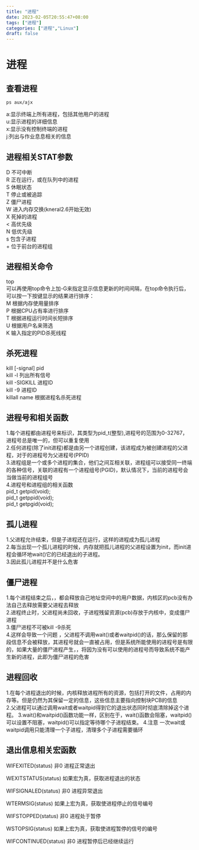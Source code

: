 ```yaml
---
title: "进程"
date: 2023-02-05T20:55:47+08:00
tags: ["进程"]
categories: ["进程","Linux"]
draft: false
---
```


# 进程
## 查看进程
    ps aux/ajx
a:显示终端上所有进程，包括其他用户的进程  
u:显示进程的详细信息  
x:显示没有控制终端的进程  
j:列出与作业息息相关的信息  

## 进程相关STAT参数
D   不可中断  
R   正在运行，或在队列中的进程  
S   休眠状态  
T   停止或被追踪  
Z   僵尸进程  
W   进入内存交换(kneral2.6开始无效)  
X   死掉的进程  
<   高优先级    
N   低优先级  
s   包含子进程  
\+   位于前台的进程组  

## 进程相关命令
top  
可以再使用top命令上加-G来指定显示信息更新的时间间隔，在top命令执行后，可以按一下按键显示的结果进行排序：  
M   根据内存使用量排序  
P   根据CPU占有率进行排序  
T   根据进程运行时间长短排序  
U   根据用户名来筛选  
K   输入指定的PID杀死线程  

## 杀死进程
kill [-signal] pid  
kill -l 列出所有信号  
kill -SIGKILL 进程ID  
kill -9 进程ID  
killall name 根据进程名杀死进程

## 进程号和相关函数
1.每个进程都由进程号来标识，其类型为pid_t(整型),进程号的范围为0-32767，进程号总是唯一的，但可以重复使用  
2.任何进程(除了init进程)都是由另一个进程创建，该进程成为被创建进程的父进程，对于的进程号为父进程号(PPID)  
3.进程组是一个或多个进程的集合，他们之间互相关联，进程组可以接受同一终端的各种信号，关联的进程有一个进程组号(PGID)，默认情况下，当前的进程号会当做当前的进程组号  
4.进程号和进程组的相关函数  
pid_t getpid(void);  
pid_t getppid(void);   
pid_t getpgid(void);  


## 孤儿进程
1.父进程允许结束，但是子进程还在运行，这样的进程成为孤儿进程  
2.每当出现一个孤儿进程的时候，内存就把孤儿进程的父进程设置为init，而init进程会循环地wait()它的已经退出的子进程。  
3.因此孤儿进程并不是什么危害  

## 僵尸进程
1.每个进程结束之后，，都会释放自己地址空间中的用户数据，内核区的pcb没有办法自己去释放需要父进程去释放  
2.进程终止时，父进程尚未回收，子进程残留资源(pcb)存放于内核中，变成僵尸进程  
3.僵尸进程不可被kill -9杀死  
4.这样会导致一个问题 ，父进程不调用wait()或者waitpid()的话，那么保留的那段信息不会被释放，其进程号就会一直被占用，但是系统所能使用的进程号是有限的，如果大量的僵尸进程产生，，将因为没有可以使用的进程号而导致系统不能产生新的进程，此即为僵尸进程的危害  

## 进程回收
1.在每个进程退出的时候，内核释放进程所有的资源，包括打开的文件，占用的内存等。但是仍然为其保留一定的信息，这些信息主要指向控制块PCB的信息  
2.父进程可以通过调用wait或者waitpid得到它的退出状态同时彻底清除掉这个进程。
3.wait()和waitpid()函数功能一样，区别在于，wait()函数会阻塞，waitpid()可以设置不阻塞，waitpid()可以指定等待哪个子进程结束。
4.注意 一次wait或waitpid调用只能清理一个子进程，清理多个子进程需要循环

## 退出信息相关宏函数
WIFEXITED(status)       非0 进程正常退出  

WEXITSTATUS(status)     如果宏为真，获取进程退出的状态  

WIFSIGNALED(status)     非0 进程异常退出  

WTERMSIG(status)        如果上宏为真，获取使进程停止的信号编号  

WIFSTOPPED(status)      非0 进程处于暂停  

WSTOPSIG(status)        如果上宏为真，获取使进程暂停的信号的编号  

WIFCONTINUED(status)    非0 进程暂停后已经继续运行  